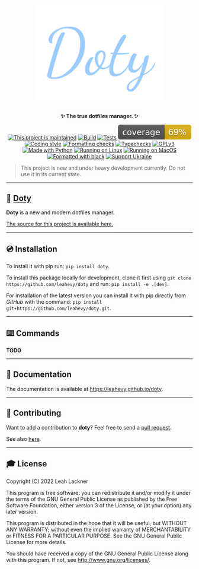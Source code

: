 <div align="center">
<a href="https://github.com/leahevy/doty"><img src="https://raw.githubusercontent.com/leahevy/doty/master/assets/doty.png" width="350px" alt="doty"/></a>
</div>
<br/>

<p align="center">
<b>✨ The true dotfiles manager. ✨</b> 
</p>

<p align="center">
<a href="https://github.com/leahevy/doty/graphs/commit-activity"><img src="https://img.shields.io/badge/Maintained%3F-yes-green.svg" alt="This project is maintained"/></a>
<a href="https://github.com/leahevy/doty/actions/workflows/build.yml"><img src="https://github.com/leahevy/doty/actions/workflows/build.yml/badge.svg" alt="Build"/></a>
<a href="https://github.com/leahevy/doty/actions/workflows/tests.yml"><img src="https://github.com/leahevy/doty/actions/workflows/tests.yml/badge.svg" alt="Tests"/></a>
<a href="https://github.com/leahevy/doty/actions/workflows/coverage.yml"><img src="https://raw.githubusercontent.com/leahevy/doty/coverage/coverage.svg" alt="Coverage"/></a>
<a href="https://github.com/leahevy/doty/actions/workflows/style.yml"><img src="https://github.com/leahevy/doty/actions/workflows/style.yml/badge.svg" alt="Coding style"/></a>
<a href="https://github.com/leahevy/doty/actions/workflows/format.yml"><img src="https://github.com/leahevy/doty/actions/workflows/format.yml/badge.svg" alt="Formatting checks"/></a>
<a href="https://github.com/leahevy/doty/actions/workflows/typechecks.yml"><img src="https://github.com/leahevy/doty/actions/workflows/typechecks.yml/badge.svg" alt="Typechecks"/></a>
<a href="https://www.gnu.org/licenses/gpl-3.0"><img src="https://img.shields.io/badge/License-GPLv3-blue.svg" alt="GPLv3"/></a>
<a href="https://www.python.org/"><img src="https://img.shields.io/badge/Made%20with-Python-1f425f.svg" alt="Made with Python"/></a>
<a href="https://www.linux.org/"><img src="https://img.shields.io/badge/OS-Linux-green" alt="Running on Linux"/></a>
<a href="https://www.apple.com/"><img src="https://img.shields.io/badge/OS-MacOS-green" alt="Running on MacOS"/></a>
<a href="https://github.com/psf/black"><img src="https://img.shields.io/badge/code%20style-black-000000.svg" alt="Formatted with black"/></a>
<a href="https://opensource.fb.com/support-ukraine"><img src="https://img.shields.io/badge/Support-Ukraine-FFD500?style=flat&labelColor=005BBB" alt="Support Ukraine"/></a>
</p>

> This project is new and under heavy development currently. Do not use it in its current state.
  
---

## 💫 [Doty](https://github.com/leahevy/doty)

**Doty** is a new and modern dotfiles manager.

[The source for this project is available here.](https://github.com/leahevy/doty)

---

## 💿 Installation

To install it with pip run: `pip install doty`.

To install this package locally for development, clone it first using `git clone https://github.com/leahevy/doty` and run: `pip install -e .[dev]`.

For installation of the latest version you can install it with pip directly from *GitHub* with the command: `pip install git+https://github.com/leahevy/doty.git`.

---

## ⌨️ Commands

**TODO**

---

## 📖 Documentation

The documentation is available at <https://leahevy.github.io/doty>.

---

## 👥 Contributing

Want to add a contribution to **doty**? Feel free to send a [pull request](https://github.com/leahevy/doty/compare).

See also [here](https://github.com/leahevy/doty/blob/master/CONTRIBUTING.md).

---

## 🎓 License

Copyright (C) 2022 Leah Lackner

This program is free software: you can redistribute it and/or modify
it under the terms of the GNU General Public License as published by
the Free Software Foundation, either version 3 of the License, or
(at your option) any later version.

This program is distributed in the hope that it will be useful,
but WITHOUT ANY WARRANTY; without even the implied warranty of
MERCHANTABILITY or FITNESS FOR A PARTICULAR PURPOSE.  See the
GNU General Public License for more details.

You should have received a copy of the GNU General Public License
along with this program.  If not, see <http://www.gnu.org/licenses/>.

